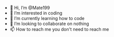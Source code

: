 - 👋 Hi, I’m @Mate199
- 👀 I’m interested in coding
- 🌱 I’m currently learning how to code
- 💞️ I’m looking to collaborate on nothing
- 📫 How to reach me you don't need to reach me

<!---
Mate199/Mate199 is a ✨ special ✨ repository because its `README.md` (this file) appears on your GitHub profile.
You can click the Preview link to take a look at your changes.
--->

